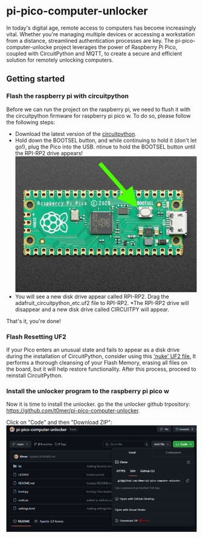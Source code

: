 # pi-pico-computer-unlocker
In today's digital age, remote access to computers has become increasingly vital.
Whether you're managing multiple devices or accessing a workstation from a distance, streamlined authentication processes are key.
The pi-pico-computer-unlocke project leverages the power of Raspberry Pi Pico, coupled with CircuitPython and MQTT, to create a secure and efficient solution for remotely unlocking computers.

## Getting started

### Flash the raspberry pi with circuitpython
Before we can run the project on the raspberry pi, we need to flush it with the circuitpython firmware for raspberry pi pico w.
To do so, please follow the following steps:

* Download the latest version of the [circuitpython](https://circuitpython.org/board/raspberry_pi_pico_w/).
* Hold down the BOOTSEL button, and while continuing to hold it (don't let go!), plug the Pico into the USB. ntinue to hold the BOOTSEL button until the RPI-RP2 drive appears!
![alt text](screenshots/bootsel.png)
* You will see a new disk drive appear called RPI-RP2. Drag the adafruit_circuitpython_etc.uf2 file to RPI-RP2.
*The RPI-RP2 drive will disappear and a new disk drive called CIRCUITPY will appear.

That's it, you're done!


### Flash Resetting UF2
If your Pico enters an unusual state and fails to appear as a disk drive during the installation of CircuitPython, consider using this ['nuke' UF2 file.](https://cdn-learn.adafruit.com/assets/assets/000/099/419/original/flash_nuke.uf2?1613329170) It performs a thorough cleansing of your Flash Memory, erasing all files on the board, but it will help restore functionality. After this process, proceed to reinstall CircuitPython.

### Install the unlocker program to the raspberry pi pico w
Now it is time to install the unlocker. go the the unlocker github trpository: https://github.com/t0mer/pi-pico-computer-unlocker.

Click on "Code" and then "Download ZIP":
![alt text](screenshots/download.png)

